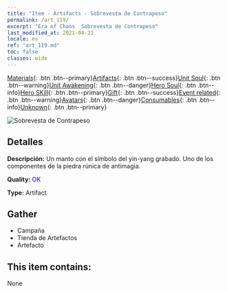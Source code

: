 ```yaml
---
title: "Item - Artifacts - Sobrevesta de Contrapeso"
permalink: /art_119/
excerpt: "Era of Chaos  Sobrevesta de Contrapeso"
last_modified_at: 2021-04-23
locale: es
ref: "art_119.md"
toc: false
classes: wide
---
```

 [Materials](/ItemsES/){: .btn .btn--primary}[Artifacts](/ItemsES/Artifacts/){: .btn .btn--success}[Unit Soul](/ItemsES/UnitSoul/){: .btn .btn--warning}[Unit Awakening](/ItemsES/UnitAwakening/){: .btn .btn--danger}[Hero Soul](/ItemsES/HeroSoul/){: .btn .btn--info}[Hero SKill](/ItemsES/HeroSkill/){: .btn .btn--primary}[Gift](/ItemsES/Gift/){: .btn .btn--success}[Event related](/ItemsES/Events/){: .btn .btn--warning}[Avatars](/ItemsES/Avatars/){: .btn .btn--danger}[Consumables](/ItemsES/Consumables/){: .btn .btn--info}[Unknown](/ItemsES/Unknown/){: .btn .btn--primary}

 ![Sobrevesta de Contrapeso](/images/t/artifact_40232.png)

## Detalles
 **Descripción:** Un manto con el símbolo del yin-yang grabado. Uno de los componentes de la piedra rúnica de antimagia.

 **Quality:** <span style="color: #0000CD">OK</span>

 **Type:** Artifact

## Gather

*    Campaña 
*    Tienda de Artefactos 
*    Artefacto 

## This item contains:

  None

